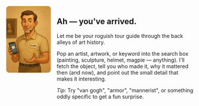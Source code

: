 <div style="display:flex; align-items:flex-start; gap:1rem;">
  <img src="www/the-rogue.png" alt="ArtRogue guide" style="width:120px; border-radius:8px;" />
  <div>
    <h2>Ah — you've arrived.</h2>
    <p>Let me be your roguish tour guide through the back alleys of art history.</p>
    <p>Pop an artist, artwork, or keyword into the search box (painting, sculpture, helmet, magpie — anything). I'll fetch the object, tell you who made it, why it mattered then (and now), and point out the small detail that makes it interesting.</p>
    <p><em>Tip:</em> Try "van gogh", "armor", "mannerist", or something oddly specific to get a fun surprise.</p>
  </div>
</div>
